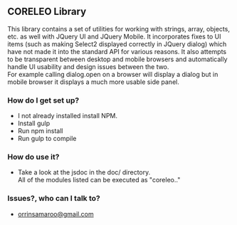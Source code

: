 ## CORELEO Library 
This library contains a set of utilities for working with strings, array, objects, etc. as well with JQuery UI and JQuery Mobile.
It incorporates fixes to UI items (such as making Select2 displayed correctly in JQuery dialog) which have not made it into the standard API for various reasons.
It also attempts to be transparent between desktop and mobile browsers and automatically handle UI usability and design issues between the two.  
For example calling dialog.open on a browser will display a dialog but in mobile browser it displays a much more usable side panel.


### How do I get set up? ###
* I not already installed install NPM.
* Install gulp
* Run npm install
* Run gulp to compile

### How do use it? ###
* Take a look at the jsdoc in the doc/ directory.  
All of the modules listed can be executed as "coreleo.<module name>.<function name>"


### Issues?, who can I talk to? ###
* orrinsamaroo@gmail.com